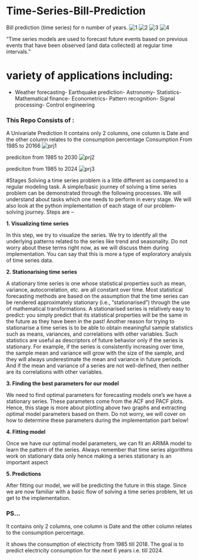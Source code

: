 # Time-Series-Bill-Prediction

Bill prediction (time series) for  n number of years. 
![1](https://user-images.githubusercontent.com/29397302/84136039-62417880-aa68-11ea-9358-a9e3a14a3fb7.gif)
![2](https://user-images.githubusercontent.com/29397302/84136143-843afb00-aa68-11ea-94f9-fb7fb616c25d.gif)
![3](https://user-images.githubusercontent.com/29397302/84136193-961c9e00-aa68-11ea-8d73-ad28f0367b18.gif)
![4](https://user-images.githubusercontent.com/29397302/84136371-d3812b80-aa68-11ea-92e9-dac503f5ab8f.gif)

“Time series models are used to forecast future events based on previous events that have been observed (and data collected) at regular time intervals.”

# variety of applications including:
- Weather forecasting- Earthquake prediction- Astronomy- Statistics- Mathematical finance- Econometrics- Pattern recognition- Signal processing- Control engineering

### This Repo Consists of :
A Univariate Prediction
It contains only 2 columns, one column is Date and the other column relates to the consumption percentage
Consumption From 1985 to 20166
![prj1](https://user-images.githubusercontent.com/29397302/84137168-eba57a80-aa69-11ea-96cb-8420dfe1ac38.png)

prediciton from 1985 to 2030
![prj2](https://user-images.githubusercontent.com/29397302/84137439-55258900-aa6a-11ea-9627-1a4b6692a559.png)

prediciton from 1985 to 2024
![prj3](https://user-images.githubusercontent.com/29397302/84137483-64a4d200-aa6a-11ea-9ca7-2126b7f819fe.png)

#Stages
Solving a time series problem is a little different as compared to a regular modeling task. A simple/basic journey of solving a time series problem can be demonstrated through the following processes. We will understand about tasks which one needs to perform in every stage. We will also look at the python implementation of each stage of our problem-solving journey.
Steps are –

<b>1. Visualizing time series</b>

In this step, we try to visualize the series. We try to identify all the underlying patterns related to the series like trend and seasonality. Do not worry about these terms right now, as we will discuss them during implementation. You can say that this is more a type of exploratory analysis of time series data.

<b>2. Stationarising time series</b>

A stationary time series is one whose statistical properties such as mean, variance, autocorrelation, etc. are all constant over time. Most statistical forecasting methods are based on the assumption that the time series can be rendered approximately stationary (i.e., “stationarised”) through the use of mathematical transformations. A stationarised series is relatively easy to predict: you simply predict that its statistical properties will be the same in the future as they have been in the past! Another reason for trying to stationarise a time series is to be able to obtain meaningful sample statistics such as means, variances, and correlations with other variables. Such statistics are useful as descriptors of future behavior only if the series is stationary. For example, if the series is consistently increasing over time, the sample mean and variance will grow with the size of the sample, and they will always underestimate the mean and variance in future periods. And if the mean and variance of a series are not well-defined, then neither are its correlations with other variables.

<b>3. Finding the best parameters for our model</b>

We need to find optimal parameters for forecasting models one’s we have a stationary series. These parameters come from the ACF and PACF plots. Hence, this stage is more about plotting above two graphs and extracting optimal model parameters based on them. Do not worry, we will cover on how to determine these parameters during the implementation part below!

<b>4. Fitting model</b>

Once we have our optimal model parameters, we can fit an ARIMA model to learn the pattern of the series. Always remember that time series algorithms work on stationary data only hence making a series stationary is an important aspect

<b>5. Predictions</b>

After fitting our model, we will be predicting the future in this stage. Since we are now familiar with a basic flow of solving a time series problem, let us get to the implementation.

### PS...

It contains only 2 columns, one column is Date and the other column relates to the consumption percentage.

It shows the consumption of electricity from 1985 till 2018. The goal is to predict electricity consumption for the next 6 years i.e. till 2024.

